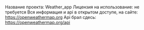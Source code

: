 Название проекта: Weather_app
Лицензия на использование: не требуется
Вся информация и api в открытом доступе, на сайте: https://openweathermap.org
Api брал сдесь: https://openweathermap.org/api


